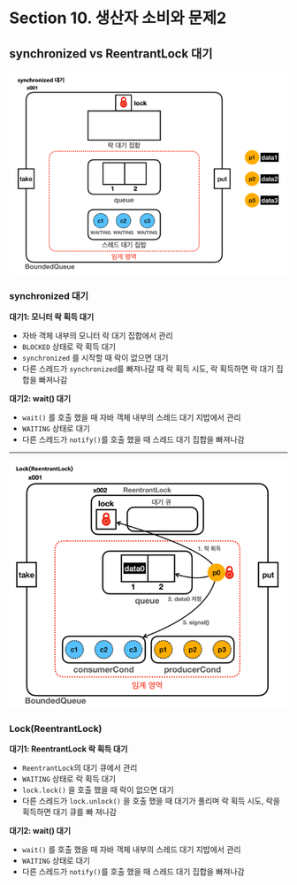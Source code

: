 # Section 10. 생산자 소비와 문제2

## synchronized vs ReentrantLock 대기

![img.png](image2/img2.png)

### synchronized 대기
**대기1: 모니터 락 획득 대기**
- 자바 객체 내부의 모니터 락 대기 집합에서 관리
- `BLOCKED` 상태로 락 획득 대기
- `synchronized` 를 시작할 때 락이 없으면 대기
- 다른 스레드가 `synchronized`를 빠져나갈 때 락 획득 시도, 락 획득하면 락 대기 집합을 빠져나감

**대기2: wait() 대기**
- `wait()` 를 호출 했을 때 자바 객체 내부의 스레드 대기 지밥에서 관리
- `WAITING` 상태로 대기
- 다른 스레드가 `notify()`를 호출 했을 때 스레드 대기 집합을 빠져나감

---

![img.png](image2/img3.png)

### Lock(ReentrantLock)
**대기1: ReentrantLock 락 획득 대기**
- `ReentrantLock`의 대기 큐에서 관리
- `WAITING` 상태로 락 획득 대기
- `lock.lock()` 을 호출 했을 때 락이 없으면 대기
- 다른 스레드가 `lock.unlock()` 을 호출 했을 때 대기가 풀리며 락 획득 시도, 락을 획득하면 대기 큐를 빠
  져나감

**대기2: wait() 대기**
- `wait()` 를 호출 했을 때 자바 객체 내부의 스레드 대기 지밥에서 관리
- `WAITING` 상태로 대기
- 다른 스레드가 `notify()`를 호출 했을 때 스레드 대기 집합을 빠져나감